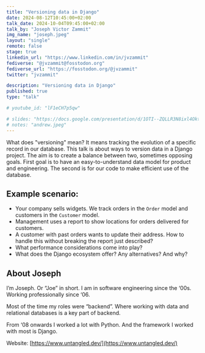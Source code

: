 ```yaml
---
title: "Versioning data in Django"
date: 2024-08-12T10:45:00+02:00
talk_date: 2024-10-04T09:45:00+02:00
talk_by: "Joseph Victor Zammit"
img_name: "joseph.jpeg"
layout: "single"
remote: false
stage: true
linkedin_url: "https://www.linkedin.com/in/jvzammit"
fediverse: "@jvzammit@fosstodon.org"
fediverse_url: "https://fosstodon.org/@jvzammit"
twitter: "jvzammit"

description: "Versioning data in Django"
published: true
type: "talk"

# youtube_id: "lF1eCH7p5qw"

# slides: "https://docs.google.com/presentation/d/1OTI--ZQLLR3N8ixl4OktEwbXfiau_0BNXicl_3j5uYc/edit?usp=sharing"
# notes: "andrew.jpeg"
---
```

What does "versioning" mean? It means tracking the evolution of a specific record in our database. This talk is about ways to version data in a Django project. The aim is to create a balance between two, sometimes opposing goals. First goal is to have an easy-to-understand data model for product and engineering. The second is for our code to make efficient use of the database.

## Example scenario:

* Your company sells widgets. We track orders in the `Order` model and customers in the `Customer` model.
* Management uses a report to show locations for orders delivered for customers.
* A customer with past orders wants to update their address. How to handle this without breaking the report just described?
* What performance considerations come into play?
* What does the Django ecosystem offer? Any alternatives? And why?

## About Joseph

I’m Joseph. Or “Joe” in short. I am in software engineering since the ‘00s. Working professionally since ‘06.

Most of the time my roles were “backend”. Where working with data and relational databases is a key part of backend.

From ‘08 onwards I worked a lot with Python. And the framework I worked with most is Django.

Website: [https://www.untangled.dev/](https://www.untangled.dev/)

